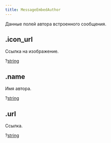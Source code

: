 ```yaml
---
title: MessageEmbedAuthor
---
```


Данные полей автора встроенного сообщения.

## .icon_url

Ссылка на изображение.

?[string](https://developer.mozilla.org/ru/docs/Web/JavaScript/Reference/Global_Objects/String)

## .name

Имя автора.

?[string](https://developer.mozilla.org/ru/docs/Web/JavaScript/Reference/Global_Objects/String)

## .url

Ссылка.

?[string](https://developer.mozilla.org/ru/docs/Web/JavaScript/Reference/Global_Objects/String)
